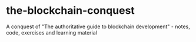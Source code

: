 # the-blockchain-conquest
A conquest of "The authoritative guide to blockchain development" - notes, code, exercises and learning material
